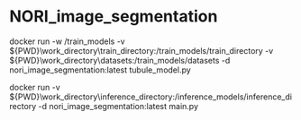 # NORI_image_segmentation

docker run -w /train_models -v ${PWD}\work_directory\train_directory:/train_models/train_directory -v ${PWD}\work_directory\datasets:/train_models/datasets  -d nori_image_segmentation:latest tubule_model.py

docker run -v ${PWD}\work_directory\inference_directory:/inference_models/inference_directory -d nori_image_segmentation:latest main.py
